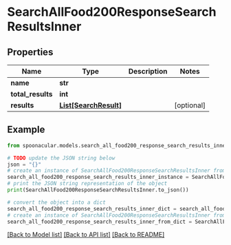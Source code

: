 # SearchAllFood200ResponseSearchResultsInner


## Properties

Name | Type | Description | Notes
------------ | ------------- | ------------- | -------------
**name** | **str** |  | 
**total_results** | **int** |  | 
**results** | [**List[SearchResult]**](SearchResult.md) |  | [optional] 

## Example

```python
from spoonacular.models.search_all_food200_response_search_results_inner import SearchAllFood200ResponseSearchResultsInner

# TODO update the JSON string below
json = "{}"
# create an instance of SearchAllFood200ResponseSearchResultsInner from a JSON string
search_all_food200_response_search_results_inner_instance = SearchAllFood200ResponseSearchResultsInner.from_json(json)
# print the JSON string representation of the object
print(SearchAllFood200ResponseSearchResultsInner.to_json())

# convert the object into a dict
search_all_food200_response_search_results_inner_dict = search_all_food200_response_search_results_inner_instance.to_dict()
# create an instance of SearchAllFood200ResponseSearchResultsInner from a dict
search_all_food200_response_search_results_inner_from_dict = SearchAllFood200ResponseSearchResultsInner.from_dict(search_all_food200_response_search_results_inner_dict)
```
[[Back to Model list]](../README.md#documentation-for-models) [[Back to API list]](../README.md#documentation-for-api-endpoints) [[Back to README]](../README.md)


